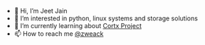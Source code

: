 - 👋 Hi, I’m Jeet Jain
- 👀 I’m interested in python, linux systems and storage solutions
- 🌱 I’m currently learning about [Cortx Project](https://github.com/Seagate/cortx)
- 📫 How to reach me [@zweack](https://github.com/zweack)
